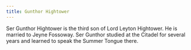 ```yaml
---
title: Gunthor Hightower
---
```


Ser Gunthor Hightower is the third son of Lord Leyton Hightower. He is married to Jeyne Fossoway. Ser Gunthor studied at the Citadel for several years and learned to speak the Summer Tongue there.


